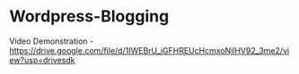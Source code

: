 # Wordpress-Blogging

Video Demonstration - https://drive.google.com/file/d/1IWEBrU_iGFHREUcHcmxoNjlHV92_3me2/view?usp=drivesdk

